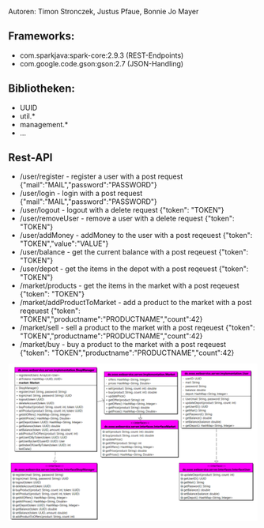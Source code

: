 Autoren: Timon Stronczek, Justus Pfaue, Bonnie Jo Mayer


## Frameworks:
- com.sparkjava:spark-core:2.9.3 (REST-Endpoints)
- com.google.code.gson:gson:2.7 (JSON-Handling)

## Bibliotheken: 
- UUID
- util.*
- management.*
- ...

## Rest-API

- /user/register - register a user with a post request {"mail":"MAIL","password":"PASSWORD"}
- /user/login - login with a post request {"mail":"MAIL","password":"PASSWORD"}
- /user/logout - logout with a delete request {"token": "TOKEN"}
- /user/removeUser - remove a user with a delete request {"token": "TOKEN"}
- /user/addMoney - addMoney to the user with a post reqeuest {"token": "TOKEN","value":"VALUE"}
- /user/balance - get the current balance with a post reqeuest {"token": "TOKEN"}
- /user/depot - get the items in the depot with a post reqeuest {"token": "TOKEN"}
- /market/products - get the items in the market with a post reqeuest {"token": "TOKEN"}
- /market/addProductToMarket - add a product to the market with a post reqeuest {"token": "TOKEN","productname":"PRODUCTNAME","count":42}
- /market/sell - sell a product to the market with a post reqeuest {"token": "TOKEN","productname":"PRODUCTNAME","count":42}
- /market/buy - buy a product to the market with a post reqeuest {"token": "TOKEN","productname":"PRODUCTNAME","count":42}


![alt uml](uml.png)
